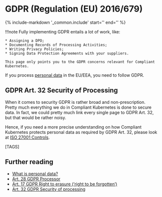 # GDPR (Regulation (EU) 2016/679)

{%
   include-markdown '_common.include'
   start='<!--legal-disclaimer-start-->'
   end='<!--legal-disclaimer-end-->'
%}

!!!note
    Fully implementing GDPR entails a lot of work, like:

    * Assigning a DPO;
    * Documenting Records of Processing Activities;
    * Writing Privacy Policies;
    * Signing Data Protection Agreements with your suppliers.

    This page only points you to the GDPR concerns relevant for Compliant Kubernetes.

If you process [personal data](https://gdpr.fan/a4) in the EU/EEA, you need to follow GDPR.

## GDPR Art. 32 Security of Processing

When it comes to security GDPR is rather broad and non-prescription.
Pretty much everything we do in Compliant Kubernetes is done to secure data.
In fact, we could pretty much link every single page to GDPR Art. 32, but that would be rather noisy.

Hence, if you need a more precise understanding on how Compliant Kubernetes protects personal data as required by GDPR Art. 32, please look at [ISO 27001 Controls](../iso-27001).

[TAGS]

## Further reading

* [What is personal data?](https://gdpr.fan/a4)
* [Art. 28 GDPR Processor](https://gdpr.fan/a28)
* [Art. 17 GDPR Right to erasure (‘right to be forgotten’)](https://gdpr.fan/a17)
* [Art. 32 GDPR Security of processing](https://gdpr.fan/a32)
